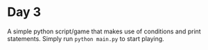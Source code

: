 # Day 3
A simple python script/game that makes use of conditions and print statements.
Simply run `python main.py` to start playing.
